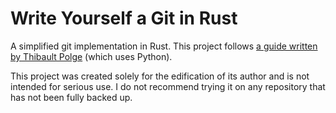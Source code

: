 # Write Yourself a Git in Rust

A simplified git implementation in Rust. This project follows [a guide written by Thibault Polge](https://wyag.thb.lt/) (which uses Python).

This project was created solely for the edification of its author and is not intended for serious use. I do not recommend trying it on any repository that has not been fully backed up.